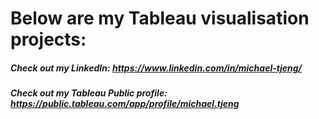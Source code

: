 # Below are my Tableau visualisation projects:
##### Check out my LinkedIn: https://www.linkedin.com/in/michael-tjeng/
##### Check out my Tableau Public profile: https://public.tableau.com/app/profile/michael.tjeng
